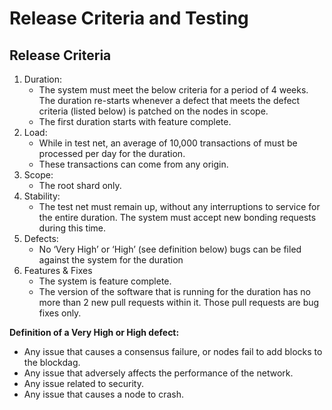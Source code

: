 # Release Criteria and Testing

## Release Criteria

1. Duration:
   * The system must meet the below criteria for a period of 4 weeks. The duration re-starts whenever a defect that meets the defect criteria \(listed below\) is patched on the nodes in scope.
   * The first duration starts with feature complete.
2. Load:
   * While in test net, an average of 10,000 transactions of must be processed per day for the duration.
   * These transactions can come from any origin.
3. Scope:
   * The root shard only.
4. Stability:
   * The test net must remain up, without any interruptions to service for the entire duration. The system must accept new bonding requests during this time.
5. Defects:
   * No ‘Very High’ or ‘High’ \(see definition below\) bugs can be filed against the system for the duration
6. Features & Fixes
   * The system is feature complete.
   * The version of the software that is running for the duration has no more than 2 new pull requests within it. Those pull requests are bug fixes only.

**Definition of a Very High or High defect:**

* Any issue that causes a consensus failure, or nodes fail to add blocks to the blockdag.
* Any issue that adversely affects the performance of the network.
* Any issue related to security.
* Any issue that causes a node to crash.


